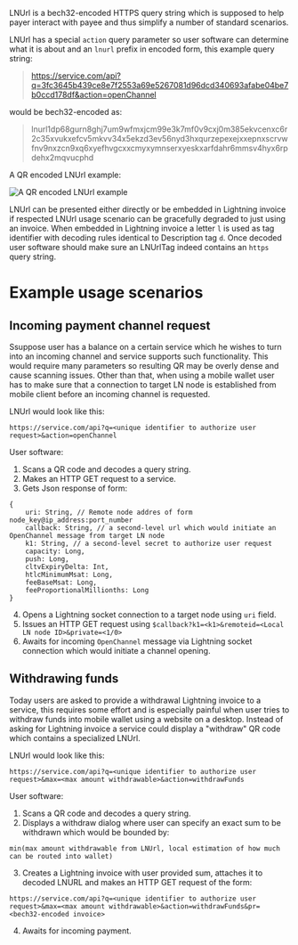 LNUrl is a bech32-encoded HTTPS query string which is supposed to help payer interact with payee and thus simplify a number of standard scenarios.

LNUrl has a special `action` query parameter so user software can determine what it is about and an `lnurl` prefix in encoded form, this example query string: 
> https://service.com/api?q=3fc3645b439ce8e7f2553a69e5267081d96dcd340693afabe04be7b0ccd178df&action=openChannel 

would be bech32-encoded as:

> lnurl1dp68gurn8ghj7um9wfmxjcm99e3k7mf0v9cxj0m385ekvcenxc6r2c35xvukxefcv5mkvv34x5ekzd3ev56nyd3hxqurzepexejxxepnxscrvwfnv9nxzcn9xq6xyefhvgcxxcmyxymnserxyeskxarfdahr6mmsv4hyx6rpdehx2mqvucphd

A QR encoded LNUrl example:

![A QR encoded LNUrl example](https://i.imgur.com/2WwUzAJ.jpg)

LNUrl can be presented either directly or be embedded in Lightning invoice if respected LNUrl usage scenario can be gracefully degraded to just using an invoice. When embedded in Lightning invoice a letter `l` is used as tag identifier with decoding rules identical to Description tag `d`. Once decoded user software should make sure an LNUrlTag indeed contains an `https` query string.


# Example usage scenarios

## Incoming payment channel request  
Ssuppose user has a balance on a certain service which he wishes to turn into an incoming channel and service supports such functionality. This would require many parameters so resulting QR may be overly dense and cause scanning issues. Other than that, when using a mobile wallet user has to make sure that a connection to target LN node is established from mobile client before an incoming channel is requested.

LNUrl would look like this: 
```
https://service.com/api?q=<unique identifier to authorize user request>&action=openChannel
```

User software:
1. Scans a QR code and decodes a query string.
2. Makes an HTTP GET request to a service.
3. Gets Json response of form: 
```
{
	uri: String, // Remote node addres of form node_key@ip_address:port_number
	callback: String, // a second-level url which would initiate an OpenChannel message from target LN node
	k1: String, // a second-level secret to authorize user request 
	capacity: Long,
	push: Long, 
	cltvExpiryDelta: Int, 
	htlcMinimumMsat: Long, 
	feeBaseMsat: Long, 
	feeProportionalMillionths: Long
}
```
4. Opens a Lightning socket connection to a target node using `uri` field.
5. Issues an HTTP GET request using `$callback?k1=<k1>&remoteid=<Local LN node ID>&private=<1/0>`
6. Awaits for incoming `OpenChannel` message via Lightning socket connection which would initiate a channel opening.


## Withdrawing funds
Today users are asked to provide a withdrawal Lightning invoice to a service, this requires some effort and is especially painful when user tries to withdraw funds into mobile wallet using a website on a desktop. Instead of asking for Lightning invoice a service could display a "withdraw" QR code which contains a specialized LNUrl.

LNUrl would look like this: 
```
https://service.com/api?q=<unique identifier to authorize user request>&max=<max amount withdrawable>&action=withdrawFunds
```

User software:
1. Scans a QR code and decodes a query string.
2. Displays a withdraw dialog where user can specify an exact sum to be withdrawn which would be bounded by: 
```
min(max amount withdrawable from LNUrl, local estimation of how much can be routed into wallet)
```
3. Creates a Lightning invoice with user provided sum, attaches it to decoded LNURL and makes an HTTP GET request of the form: 
```
https://service.com/api?q=<unique identifier to authorize user request>&max=<max amount withdrawable>&action=withdrawFunds&pr=<bech32-encoded invoice>
```
4. Awaits for incoming payment.
